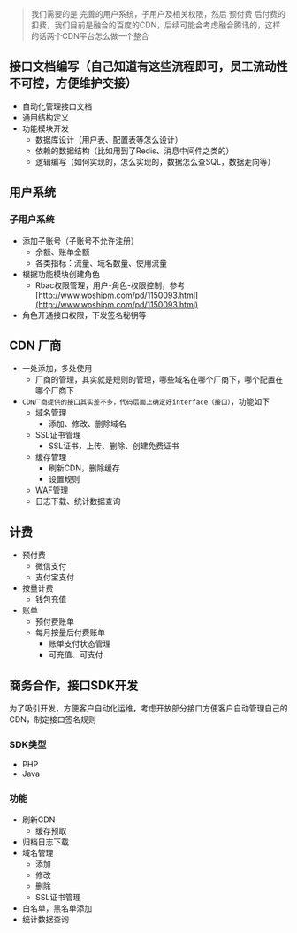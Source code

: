 > 我们需要的是 完善的用户系统，子用户及相关权限，然后 预付费 后付费的扣费，我们目前是融合的百度的CDN，后续可能会考虑融合腾讯的，这样的话两个CDN平台怎么做一个整合

## 接口文档编写（自己知道有这些流程即可，员工流动性不可控，方便维护交接）
- 自动化管理接口文档
- 通用结构定义
- 功能模块开发
    - 数据库设计（用户表、配置表等怎么设计）
    - 依赖的数据结构（比如用到了Redis、消息中间件之类的）
    - 逻辑编写（如何实现的，怎么实现的，数据怎么查SQL，数据走向等）

## 用户系统

### 子用户系统
- 添加子账号（子账号不允许注册）
    - 余额、账单金额
    - 各类指标：流量、域名数量、使用流量
- 根据功能模块创建角色
    - Rbac权限管理，用户-角色-权限控制，参考[http://www.woshipm.com/pd/1150093.html](http://www.woshipm.com/pd/1150093.html)
- 角色开通接口权限，下发签名秘钥等

## CDN 厂商
- 一处添加，多处使用
    - 厂商的管理，其实就是规则的管理，哪些域名在哪个厂商下，哪个配置在哪个厂商下
- `CDN厂商提供的接口其实差不多，代码层面上确定好interface（接口）`，功能如下
    - 域名管理
        - 添加、修改、删除域名
    - SSL证书管理
        - SSL证书，上传、删除、创建免费证书
    - 缓存管理
        - 刷新CDN，删除缓存
        - 设置规则
    - WAF管理
    - 日志下载、统计数据查询

## 计费
- 预付费
    - 微信支付
    - 支付宝支付
- 按量计费
    - 钱包充值
- 账单
    - 预付费账单
    - 每月按量后付费账单
        - 账单支付状态管理
        - 可充值、可支付

## 商务合作，接口SDK开发
为了吸引开发，方便客户自动化运维，考虑开放部分接口方便客户自动管理自己的CDN，制定接口签名规则

### SDK类型
- PHP
- Java

### 功能
- 刷新CDN
    - 缓存预取
- 归档日志下载
- 域名管理
    - 添加
    - 修改
    - 删除
    - SSL证书管理
- 白名单，黑名单添加
- 统计数据查询
